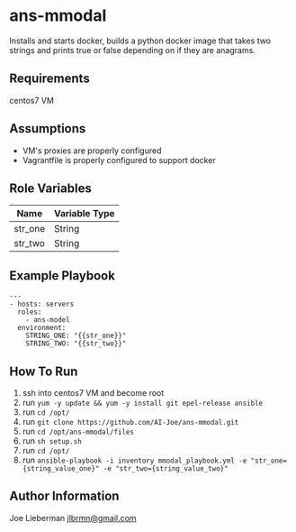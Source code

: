 ans-mmodal
=========

Installs and starts docker, builds a python docker image that takes two strings and prints true or false depending on if they are anagrams.

Requirements
------------

centos7 VM

Assumptions
-----------

* VM's proxies are properly configured
* Vagrantfile is properly configured to support docker

Role Variables
--------------

|Name|Variable Type|
|----|-------------|
|str_one|String|
|str_two|String|

Example Playbook
----------------
    ---
    - hosts: servers
      roles:
        - ans-model
      environment:
        STRING_ONE: "{{str_one}}"
        STRING_TWO: "{{str_two}}"

How To Run
----------

1. ssh into centos7 VM and become root
2. run `yum -y update && yum -y install git epel-release ansible`
3. run `cd /opt/`
4. run `git clone https://github.com/AI-Joe/ans-mmodal.git`
5. run `cd /opt/ans-mmodal/files`
6. run `sh setup.sh`
7. run `cd /opt/`
8. run `ansible-playbook -i inventory mmodal_playbook.yml -e "str_one={string_value_one}" -e "str_two={string_value_two}"`

Author Information
------------------

Joe Lieberman jlbrmn@gmail.com